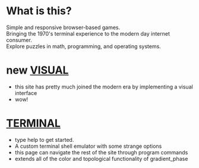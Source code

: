 # What is this?
Simple and responsive browser-based games.  
Bringing the 1970's terminal experience to the modern day internet consumer.  
Explore puzzles in math, programming, and operating systems.  


# new [VISUAL](https://boris-volkov.github.io/games/visual.html)
  - this site has pretty much joined the modern era by implementing a visual interface
  - wow!

# [TERMINAL](https://boris-volkov.github.io/games/terminal.html)
  - type help to get started.
  - A custom terminal shell emulator with some strange options
  - this page can navigate the rest of the site through program commands
  - extends all of the color and topological functionality of gradient_phase

